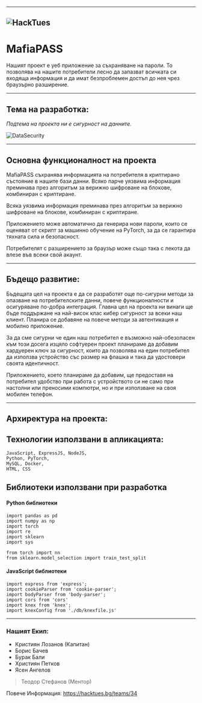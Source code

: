 -------------------------------------------------------------------------------------------------------------------------------------------------------------------------

![HackTues](https://user-images.githubusercontent.com/71979318/224407022-70c842d2-22f3-4e4c-ac4d-b5011d42bac0.png)
-------------------------------------------------------------------------------------------------------------------------------------------------------------------------


# **MafiaPASS**

Нашият проект е уеб приложение за съхраняване на пароли. То позволява на нашите потребители лесно да запазват всичката си входяща информация и да имат безпроблемен достъп до нея чрез браузърно разширение.

-------------------------------------------------------------------------------------------------------------------------------------------------------------------------

## Тема на разработка:

*Подтема на проекта ни е сигурност на данните.*

![DataSecurity](https://user-images.githubusercontent.com/71979318/224408600-2bbb2494-1f25-4de5-984e-cdbd1e8d06aa.png)


-------------------------------------------------------------------------------------------------------------------------------------------------------------------------

## Основна функционалност на проекта

MafiaPASS съхранява информацията на потребителя в криптирано състояние в нашите бази данни. Всяко парче уязвима информация преминава през алгоритъм за верижно шифроване на блокове, комбиниран с криптиране.

Всяка уязвима информация преминава през алгоритъм за верижно шифроване на блокове, комбиниран с криптиране.

Приложението може автоматично да генерира нови пароли, които се оценяват от скрипт за машинно обучение на PyTorch, за да се гарантира тяхната сила и безопасност.

Потребителят с разширението за браузър може също така с лекота да влезе във всеки свой акаунт.

-------------------------------------------------------------------------------------------------------------------------------------------------------------------------

## Бъдещо развитие:

Бъдещата цел на проекта е да се разработят още по-сигурни методи за опазване на потребителските данни, повече функционалности и осигуряване по-добра интеграция. Главна цел на проекта ни винаги ще бъде поддържане на най-висок клас кибер сигурност за всеки наш клиент. Планира се добавяне на повече методи за автентикация и мобилно приложение.

За да сме сигурни че един наш потребител е възможно най-обезопасен към този досега изцяло софтуерен проект планираме да добавим хардуерен ключ за сигурност, които да позволява на един потребител да използва устройство със размер на флашка и така да удостовери своята идентичност. 

Приложението, което планираме да добавим, ще предоставя на потребител удобство при работа с устройството си не само при настолни или преносими компютри, но и при използване на своя мобилен телефон. 


-------------------------------------------------------------------------------------------------------------------------------------------------------------------------

## Архиректура на проекта:

## Технологии използвани в апликацията:

``` 
JavaScript, ExpressJS, NodeJS,
Python, PyTorch,
MySQL, Docker,
HTML, CSS 
```

## Библиотеки използвани при разработка

#### Python библиотеки

```
import pandas as pd
import numpy as np
import torch
import re
import sklearn
import sys

from torch import nn
from sklearn.model_selection import train_test_split
```

#### JavaScript библиотеки

```
import express from 'express';
import cookieParser from 'cookie-parser';
import bodyParser from 'body-parser';
import cors from 'cors'
import knex from 'knex';
import knexConfig from './db/knexfile.js'
```

-------------------------------------------------------------------------------------------------------------------------------------------------------------------------

### Нашият Екип:
* Кристиян Лозанов (Капитан)
* Борис Бачев
* Бурак Бали
* Християн Петков
* Ясен Ангелов


> Теодор Стефанов (Ментор)

Повече Информация:
https://hacktues.bg/teams/34

